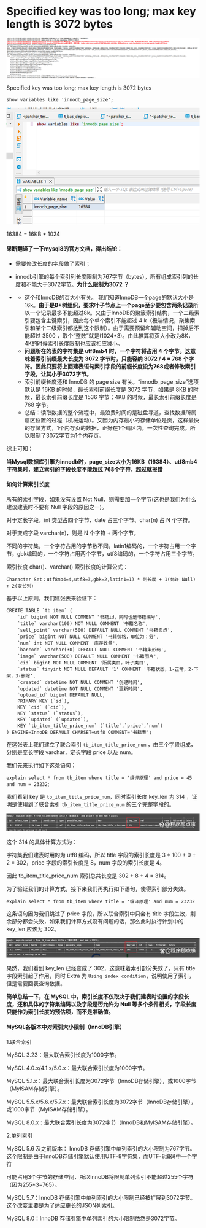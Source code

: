 # Specified key was too long; max key length is 3072 bytes


<!--more-->

![image-20231226145606320](/mysql/image-20231226145606320.png)

Specified key was too long; max key length is 3072 bytes

```mysql
show variables like 'innodb_page_size';
```

![image-20231226150434031](/mysql/image-20231226150434031.png)

16384 = 16KB * 1024

#### 果断翻译了一下mysql8的官方文档，得出结论：

- 需要修改长度的字段做了索引；

- innodb引擎的每个索引列长度限制为767字节（bytes），所有组成索引列的长度和不能大于3072字节。**为什么限制为3072 ？**

- - 这个和InnoDB的页大小有关。 我们知道InnoDB一个page的默认大小是16k。**由于是B+树组织，要求叶子节点上一个page至少要包含两条记录**所以一个记录最多不能超过8k。又由于InnoDB的聚簇索引结构，一个二级索引要包含主键索引，因此每个单个索引不能超过 4 k（极端情况，聚集索引和某个二级索引都达到这个限制）。由于需要预留和辅助空间，扣掉后不能超过 3500 ，取个“整数”就是(1024*3)。由此推算将页大小改为8K，4K的时候索引长度限制也应该相应减小。
  - **问题所在的表的字符集是 utf8mb4 时，一个字符将占用 4 个字节。这意味着索引前缀最大长度为 3072 字节时，只能容纳 3072 / 4 = 768 个字符。因此只要将上面建表语句索引字段的前缀长度设为768或者修改索引字段，让其小于3072字节。**
  - 索引前缀长度还和 InnoDB 的 page size 有关。“innodb_page_size”选项默认是 16KB 的时候，最长索引前缀长度是 3072 字节，如果是 8KB 的时候，最长索引前缀长度是 1536 字节；4KB 的时候，最长索引前缀长度是 768 字节。
  - 总结：读取数据的整个流程中，最浪费时间的是磁盘寻道，查找数据所属扇区位置的过程（机械运动）。又因为内存最小的存储单位是页，这样最快的存储方式，1个内存页的数据，正好在1个扇区内，一次性查询完成。所以限制了3072字节为1个内存页。

综上可知：

**当Mysql数据库引擎为innodb时，page_size大小为16KB（16384）、utf8mb4字符集时，建立索引的字段长度不能超过 768个字符，超过就报错**



#### 如何计算索引长度

所有的索引字段，如果没有设置 Not Null，则需要加一个字节(这也是我们为什么建议建表时不要有 Null 字段的原因之一)。

对于定长字段，int 类型占四个字节、date 占三个字节、char(n) 占 N 个字符。

对于变成字段 varchar(n)，则是 N 个字符 + 两个字节。

不同的字符集，一个字符占用的字节数不同。latin1编码的，一个字符占用一个字节，gbk编码的，一个字符占用两个字节，utf8编码的，一个字符占用三个字节。

索引长度 char()、varchar() 索引长度的计算公式：

```
Character Set：utf8mb4=4,utf8=3,gbk=2,latin1=1) * 列长度 + 1(允许 Null) + 2(变长列)
```

基于以上原则，我们建张表来验证下：

```mysql
CREATE TABLE `tb_item` (  
    `id` bigint NOT NULL COMMENT '书籍id，同时也是书籍编号',  
    `title` varchar(100) NOT NULL COMMENT '书籍名称',  
    `sell_point` varchar(500) DEFAULT NULL COMMENT '书籍卖点',  
    `price` bigint NOT NULL COMMENT '书籍价格，单位为：分',  
    `num` int NOT NULL COMMENT '库存数量',  
    `barcode` varchar(30) DEFAULT NULL COMMENT '书籍条形码',  
    `image` varchar(500) DEFAULT NULL COMMENT '书籍图片',  
    `cid` bigint NOT NULL COMMENT '所属类目，叶子类目',  
    `status` tinyint NOT NULL DEFAULT '1' COMMENT '书籍状态，1-正常，2-下架，3-删除',  
    `created` datetime NOT NULL COMMENT '创建时间',  
    `updated` datetime NOT NULL COMMENT '更新时间',  
    `upload_id` bigint DEFAULT NULL,  
    PRIMARY KEY (`id`),  
    KEY `cid` (`cid`),  
    KEY `status` (`status`),  
    KEY `updated` (`updated`),  
    KEY `tb_item_title_price_num` (`title`,`price`,`num`)
) ENGINE=InnoDB DEFAULT CHARSET=utf8 COMMENT='书籍表';
```

在这张表上我们建立了联合索引 `tb_item_title_price_num` ，由三个字段组成，分别是变长字段 varchar，定长字段 price 以及 num。

我们先来执行如下这条语句：

`explain select * from tb_item where title = '编译原理' and price = 45 and num = 23232`;

我们看到 key 是 `tb_item_title_price_num`，同时索引长度 key_len 为 314 ，证明是使用到了联合索引 `tb_item_title_price_num` 的三个完整字段的。

![img](/mysql/d000baa1cd11728bfc3b1f8d529008c4c2fd2c86.png)

这个 314 的具体计算方式为：

字符集我们建表时用的为 utf8 编码，所以 title 字段的索引长度是 3 * 100 + 0 + 2 = 302，price 字段的索引长度是 8，num 字段的索引长度是 4。

因此 tb_item_title_price_num 索引总共长度是 302 + 8 + 4 = 314。

为了验证我们的计算方式，接下来我们再执行如下语句，使得索引部分失效。

```
explain select * from tb_item where title = '编译原理' and num = 23232
```

这条语句因为我们跳过了 price 字段，所以联合索引中只会有 title 字段生效，剩余部分都会失效，如果我们计算方式没有问题的话，那么此时执行计划中的 key_len 应该为 302。

![img](/mysql/c9fcc3cec3fdfc03754156704e534c9ea5c226b0.png)

果然，我们看到 key_len 已经变成了 302，这意味着索引部分失效了，只有 title 字段索引起了作用，同时 Extra 为 `Using index condition`，说明使用了索引，但是需要回表查询数据。

**简单总结一下，在 MySQL 中，索引长度不仅取决于我们建表时设置的字段长度，还和具体的字符集编码以及字段是否允许为 Null 等多个条件相关，字段长度只能作为索引长度的预估项，而不是准确值。**

#### MySQL各版本中对索引大小限制（InnoDB引擎）

1.联合索引

MySQL 3.23：最大联合索引长度为1000字节。

MySQL 4.0.x/4.1.x/5.0.x：最大联合索引长度为1000字节。

MySQL 5.1.x：最大联合索引长度为3072字节（InnoDB存储引擎），或1000字节（MyISAM存储引擎）。

MySQL 5.5.x/5.6.x/5.7.x：最大联合索引长度为3072字节（InnoDB存储引擎），或1000字节（MyISAM存储引擎）。

MySQL 8.0.x：最大联合索引长度为3072字节（InnoDB和MyISAM存储引擎）。

2.单列索引

MySQL 5.6 及之前版本： InnoDB 存储引擎中单列索引的大小限制为767字节。这个限制是由于InnoDB存储引擎默认使用UTF-8字符集，而UTF-8编码中一个字符

可能占用3个字节的存储空间，所以InnoDB将限制单列索引不能超过255个字符（因为255*3=765）。

MySQL 5.7：InnoDB 存储引擎中单列索引的大小限制已经被扩展到3072字节。这个改变主要是为了适应更长的JSON列索引。

MySQL 8.0：InnoDB 存储引擎中单列索引的大小限制依然是3072字节。
